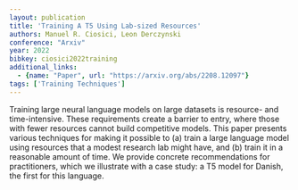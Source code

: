 ```yaml
---
layout: publication
title: 'Training A T5 Using Lab-sized Resources'
authors: Manuel R. Ciosici, Leon Derczynski
conference: "Arxiv"
year: 2022
bibkey: ciosici2022training
additional_links:
  - {name: "Paper", url: "https://arxiv.org/abs/2208.12097"}
tags: ['Training Techniques']
---
```

Training large neural language models on large datasets is resource- and
time-intensive. These requirements create a barrier to entry, where those with
fewer resources cannot build competitive models. This paper presents various
techniques for making it possible to (a) train a large language model using
resources that a modest research lab might have, and (b) train it in a
reasonable amount of time. We provide concrete recommendations for
practitioners, which we illustrate with a case study: a T5 model for Danish,
the first for this language.
